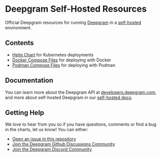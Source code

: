 # Deepgram Self-Hosted Resources
Official Deepgram resources for running [Deepgram](https://deepgram.com) in a [self-hosted](https://developers.deepgram.com/docs/on-prem-introduction) environment.

## Contents

* [Helm Chart](charts/deepgram-self-hosted/README.md) for Kubernetes deployments
* [Docker Compose Files](./docker/README.md) for deploying with Docker
* [Podman Compose Files](./podman/README.md) for deploying with Podman

## Documentation

You can learn more about the Deepgram API at [developers.deepgram.com](https://developers.deepgram.com/docs), and more about self-hosted Deepgram in our [self-hosted docs](https://developers.deepgram.com/docs/on-prem-introduction).

## Getting Help

We love to hear from you so if you have questions, comments or find a bug in the
charts, let us know! You can either:

- [Open an issue in this repository](https://github.com/deepgram/helm-charts/issues/new/choose)
- [Join the Deepgram Github Discussions Community](https://github.com/orgs/deepgram/discussions)
- [Join the Deepgram Discord Community](https://discord.gg/xWRaCDBtW4)
